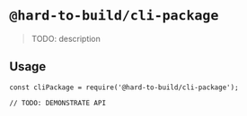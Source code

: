 # `@hard-to-build/cli-package`

> TODO: description

## Usage

```
const cliPackage = require('@hard-to-build/cli-package');

// TODO: DEMONSTRATE API
```
